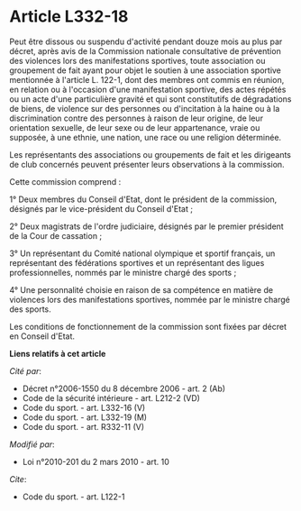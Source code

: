# Article L332-18

Peut être dissous ou suspendu d'activité pendant douze mois au plus par décret, après avis de la Commission nationale
consultative de prévention des violences lors des manifestations sportives, toute association ou groupement de fait ayant
pour objet le soutien à une association sportive mentionnée à l'article L. 122-1, dont des membres ont commis en réunion, en
relation ou à l'occasion d'une manifestation sportive, des actes répétés ou un acte d'une particulière gravité et qui sont
constitutifs de dégradations de biens, de violence sur des personnes ou d'incitation à la haine ou à la discrimination contre
des personnes à raison de leur origine, de leur orientation sexuelle, de leur sexe ou de leur appartenance, vraie ou
supposée, à une ethnie, une nation, une race ou une religion déterminée. 

Les représentants des associations ou groupements de fait et les dirigeants de club concernés peuvent présenter leurs
observations à la commission. 

Cette commission comprend : 

1° Deux membres du Conseil d'Etat, dont le président de la commission, désignés par le vice-président du Conseil d'Etat ; 

2° Deux magistrats de l'ordre judiciaire, désignés par le premier président de la Cour de cassation ; 

3° Un représentant du Comité national olympique et sportif français, un représentant des fédérations sportives et un
représentant des ligues professionnelles, nommés par le ministre chargé des sports ; 

4° Une personnalité choisie en raison de sa compétence en matière de violences lors des manifestations sportives, nommée par
le ministre chargé des sports. 

Les conditions de fonctionnement de la commission sont fixées par décret en Conseil d'Etat.

**Liens relatifs à cet article**

_Cité par_:

  - Décret n°2006-1550 du 8 décembre 2006 - art. 2 (Ab)
  - Code de la sécurité intérieure - art. L212-2 (VD)
  - Code du sport. - art. L332-16 (V)
  - Code du sport. - art. L332-19 (M)
  - Code du sport. - art. R332-11 (V)

_Modifié par_:

  - Loi n°2010-201 du 2 mars 2010 - art. 10

_Cite_:

  - Code du sport. - art. L122-1
